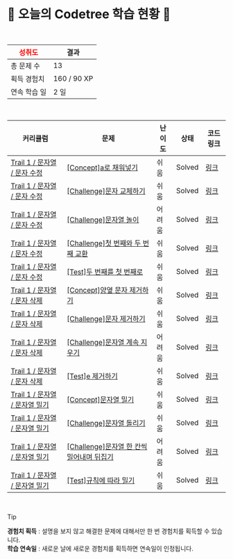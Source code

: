 # 🌲 오늘의 Codetree 학습 현황 🌲

<br />

| <span style="color:red;display:block;text-align:center;"> **성취도**</span> | 결과 |
|---|---|
| 총 문제 수 | 13 |
| 획득 경험치 | 160 / 90 XP |
| 연속 학습 일 | 2 일 |

<br />

|커리큘럼|문제|난이도|상태|코드 링크|
|---|---|---|---|---|
|[Trail 1 / 문자열 / 문자 수정](https://www.codetree.ai/trail-info/novice-low/)|[[Concept]a로 채워넣기](https://www.codetree.ai/trails/complete/curated-cards/intro-filling-with-a/)|쉬움|Solved|[링크](https://github.com/wjdsilver/CodeTree/blob/main/250625/a%EB%A1%9C%20%EC%B1%84%EC%9B%8C%EB%84%A3%EA%B8%B0/filling-with-a.py)|
|[Trail 1 / 문자열 / 문자 수정](https://www.codetree.ai/trail-info/novice-low/)|[[Challenge]문자 교체하기](https://www.codetree.ai/trails/complete/curated-cards/challenge-changing-char/)|쉬움|Solved|[링크](https://github.com/wjdsilver/CodeTree/blob/main/250625/%EB%AC%B8%EC%9E%90%20%EA%B5%90%EC%B2%B4%ED%95%98%EA%B8%B0/changing-char.py)|
|[Trail 1 / 문자열 / 문자 수정](https://www.codetree.ai/trail-info/novice-low/)|[[Challenge]문자열 놀이](https://www.codetree.ai/trails/complete/curated-cards/challenge-play-with-string/)|어려움|Solved|[링크](https://github.com/wjdsilver/CodeTree/blob/main/250625/%EB%AC%B8%EC%9E%90%EC%97%B4%20%EB%86%80%EC%9D%B4/play-with-string.py)|
|[Trail 1 / 문자열 / 문자 수정](https://www.codetree.ai/trail-info/novice-low/)|[[Challenge]첫 번째와 두 번째 교환](https://www.codetree.ai/trails/complete/curated-cards/challenge-exchange-1st-and-2nd/)|쉬움|Solved|[링크](https://github.com/wjdsilver/CodeTree/blob/main/250625/%EC%B2%AB%20%EB%B2%88%EC%A7%B8%EC%99%80%20%EB%91%90%20%EB%B2%88%EC%A7%B8%20%EA%B5%90%ED%99%98/exchange-1st-and-2nd.py)|
|[Trail 1 / 문자열 / 문자 수정](https://www.codetree.ai/trail-info/novice-low/)|[[Test]두 번째를 첫 번째로](https://www.codetree.ai/trails/complete/curated-cards/test-second-to-first/)|쉬움|Solved|[링크](https://github.com/wjdsilver/CodeTree/blob/main/250625/%EB%91%90%20%EB%B2%88%EC%A7%B8%EB%A5%BC%20%EC%B2%AB%20%EB%B2%88%EC%A7%B8%EB%A1%9C/second-to-first.py)|
|[Trail 1 / 문자열 / 문자 삭제](https://www.codetree.ai/trail-info/novice-low/)|[[Concept]양옆 문자 제거하기](https://www.codetree.ai/trails/complete/curated-cards/intro-del-both-side-char/)|쉬움|Solved|[링크](https://github.com/wjdsilver/CodeTree/blob/main/250625/%EC%96%91%EC%98%86%20%EB%AC%B8%EC%9E%90%20%EC%A0%9C%EA%B1%B0%ED%95%98%EA%B8%B0/del-both-side-char.py)|
|[Trail 1 / 문자열 / 문자 삭제](https://www.codetree.ai/trail-info/novice-low/)|[[Challenge]문자 제거하기](https://www.codetree.ai/trails/complete/curated-cards/challenge-del-char/)|쉬움|Solved|[링크](https://github.com/wjdsilver/CodeTree/blob/main/250625/%EB%AC%B8%EC%9E%90%20%EC%A0%9C%EA%B1%B0%ED%95%98%EA%B8%B0/del-char.py)|
|[Trail 1 / 문자열 / 문자 삭제](https://www.codetree.ai/trail-info/novice-low/)|[[Challenge]문자열 계속 지우기](https://www.codetree.ai/trails/complete/curated-cards/challenge-keep-removing-string/)|어려움|Solved|[링크](https://github.com/wjdsilver/CodeTree/blob/main/250625/%EB%AC%B8%EC%9E%90%EC%97%B4%20%EA%B3%84%EC%86%8D%20%EC%A7%80%EC%9A%B0%EA%B8%B0/keep-removing-string.py)|
|[Trail 1 / 문자열 / 문자 삭제](https://www.codetree.ai/trail-info/novice-low/)|[[Test]e 제거하기](https://www.codetree.ai/trails/complete/curated-cards/test-e-to-remove/)|쉬움|Solved|[링크](https://github.com/wjdsilver/CodeTree/blob/main/250625/e%20%EC%A0%9C%EA%B1%B0%ED%95%98%EA%B8%B0/e-to-remove.py)|
|[Trail 1 / 문자열 / 문자열 밀기](https://www.codetree.ai/trail-info/novice-low/)|[[Concept]문자열 밀기](https://www.codetree.ai/trails/complete/curated-cards/intro-push-char/)|쉬움|Solved|[링크](https://github.com/wjdsilver/CodeTree/blob/main/250625/%EB%AC%B8%EC%9E%90%EC%97%B4%20%EB%B0%80%EA%B8%B0/push-char.py)|
|[Trail 1 / 문자열 / 문자열 밀기](https://www.codetree.ai/trail-info/novice-low/)|[[Challenge]문자열 돌리기](https://www.codetree.ai/trails/complete/curated-cards/challenge-SPin-SPring/)|쉬움|Solved|[링크](https://github.com/wjdsilver/CodeTree/blob/main/250625/%EB%AC%B8%EC%9E%90%EC%97%B4%20%EB%8F%8C%EB%A6%AC%EA%B8%B0/SPin-SPring.py)|
|[Trail 1 / 문자열 / 문자열 밀기](https://www.codetree.ai/trail-info/novice-low/)|[[Challenge]문자열 한 칸씩 밀어내며 뒤집기](https://www.codetree.ai/trails/complete/curated-cards/challenge-shift-reverse-string/)|어려움|Solved|[링크](https://github.com/wjdsilver/CodeTree/blob/main/250625/%EB%AC%B8%EC%9E%90%EC%97%B4%20%ED%95%9C%20%EC%B9%B8%EC%94%A9%20%EB%B0%80%EC%96%B4%EB%82%B4%EB%A9%B0%20%EB%92%A4%EC%A7%91%EA%B8%B0/shift-reverse-string.py)|
|[Trail 1 / 문자열 / 문자열 밀기](https://www.codetree.ai/trail-info/novice-low/)|[[Test]규칙에 따라 밀기](https://www.codetree.ai/trails/complete/curated-cards/test-push-by-the-rules/)|쉬움|Solved|[링크](https://github.com/wjdsilver/CodeTree/blob/main/250625/%EA%B7%9C%EC%B9%99%EC%97%90%20%EB%94%B0%EB%9D%BC%20%EB%B0%80%EA%B8%B0/push-by-the-rules.py)|


<br />

> [!TIP]
> **경험치 획득** : 설명을 보지 않고 해결한 문제에 대해서만 한 번 경험치를 획득할 수 있습니다.  
> **학습 연속일** : 새로운 날에 새로운 경험치를 획득하면 연속일이 인정됩니다.

